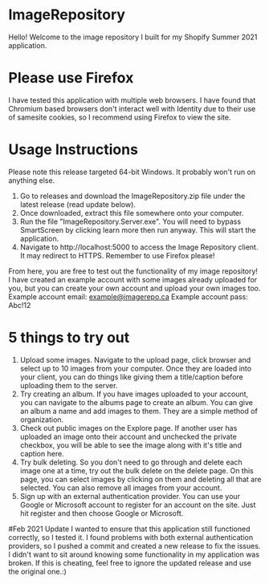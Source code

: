 # ImageRepository
Hello! Welcome to the image repository I built for my Shopify Summer 2021 application.

# Please use Firefox
I have tested this application with multiple web browsers. I have found that Chromium based browsers don't interact well with Identity due to their use of samesite cookies, so I recommend using Firefox to view the site. 

# Usage Instructions
Please note this release targeted 64-bit Windows. It probably won't run on anything else.
1. Go to releases and download the ImageRepository.zip file under the latest release (read update below).
2. Once downloaded, extract this file somewhere onto your computer.
3. Run the file "ImageRepository.Server.exe". You will need to bypass SmartScreen by clicking learn more then run anyway. This will start the application.
4. Navigate to http://localhost:5000 to access the Image Repository client. It may redirect to HTTPS. Remember to use Firefox please!

From here, you are free to test out the functionality of my image repository! I have created an example account with some images already uploaded for you, but you can create your own account and upload your own images too.
Example account email: example@imagerepo.ca
Example account pass: Abc!12

# 5 things to try out
1. Upload some images. Navigate to the upload page, click browser and select up to 10 images from your computer. Once they are loaded into your client, you can do things like giving them a title/caption before uploading them to the server.
2. Try creating an album. If you have images uploaded to your account, you can navigate to the albums page to create an album. You can give an album a name and add images to them. They are a simple method of organization.
3. Check out public images on the Explore page. If another user has uploaded an image onto their account and unchecked the private checkbox, you will be able to see the image along with it's title and caption here.
4. Try bulk deleting. So you don't need to go through and delete each image one at a time, try out the bulk delete on the delete page. On this page, you can select images by clicking on them and deleting all that are selected. You can also remove all images from your account.
5. Sign up with an external authentication provider. You can use your Google or Microsoft account to register for an account on the site. Just hit register and then choose Google or Microsoft. 

#Feb 2021 Update
I wanted to ensure that this application still functioned correctly, so I tested it. I found problems with both external authentication providers, so I pushed a commit and created a new release to fix the issues. I didn't want to sit around knowing some functionality in my application was broken. If this is cheating, feel free to ignore the updated release and use the original one.:) 
